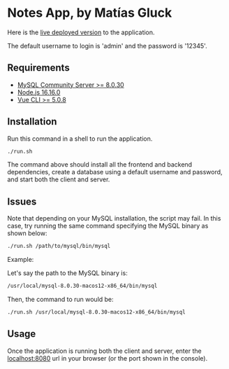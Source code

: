 # Notes App, by Matías Gluck

Here is the [live deployed version](https://note-app-matiasurielgluck.netlify.app/) to the application.

The default username to login is 'admin' and the password is '12345'.

## Requirements

- [MySQL Community Server >= 8.0.30](https://dev.mysql.com/downloads/mysql/)
- [Node.js 16.16.0](https://nodejs.org/)
- [Vue CLI >= 5.0.8](https://cli.vuejs.org/)

## Installation

Run this command in a shell to run the application.

```bash
./run.sh
```

The command above should install all the frontend and backend dependencies, create a database using a default username and password, and start both the client and server.

## Issues

Note that depending on your MySQL installation, the script may fail. In this case, try running the same command specifying the MySQL binary as shown below:

```bash
./run.sh /path/to/mysql/bin/mysql
```

Example:

Let's say the path to the MySQL binary is:
```bash
/usr/local/mysql-8.0.30-macos12-x86_64/bin/mysql
```

Then, the command to run would be:
```bash
./run.sh /usr/local/mysql-8.0.30-macos12-x86_64/bin/mysql
```

## Usage

Once the application is running both the client and server, enter the [localhost:8080](http://localhost:8080) url in your browser (or the port shown in the console).